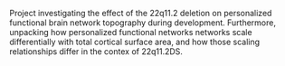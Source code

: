 Project investigating the effect of the 22q11.2 deletion on personalized functional brain network topography during development. Furthermore, unpacking how personalized functional networks networks scale differentially with total cortical surface area, and how those scaling relationships differ in the contex of 22q11.2DS.
